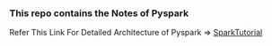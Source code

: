 ### This repo contains the Notes of Pyspark

Refer This Link For Detailed Architecture of Pyspark => [SparkTutorial](https://data-flair.training/blogs/spark-tutorial/)
